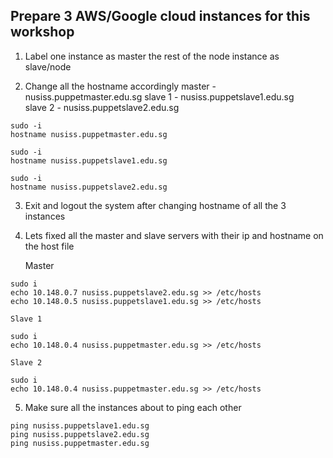 ## Prepare 3 AWS/Google cloud instances for this workshop

1. Label one instance as master the rest of the node instance as slave/node

2. Change all the hostname accordingly
    master - nusiss.puppetmaster.edu.sg
    slave 1 - nusiss.puppetslave1.edu.sg  
    slave 2 - nusiss.puppetslave2.edu.sg  

```
sudo -i
hostname nusiss.puppetmaster.edu.sg
```

```
sudo -i
hostname nusiss.puppetslave1.edu.sg
```

```
sudo -i
hostname nusiss.puppetslave2.edu.sg
```
3. Exit and logout the system after changing hostname of all the 3 instances

4. Lets fixed all the master and slave servers with their ip and hostname on the host file

    Master

```
sudo i
echo 10.148.0.7 nusiss.puppetslave2.edu.sg >> /etc/hosts
echo 10.148.0.5 nusiss.puppetslave1.edu.sg >> /etc/hosts

````

    Slave 1

```
sudo i
echo 10.148.0.4 nusiss.puppetmaster.edu.sg >> /etc/hosts

````


    Slave 2

```
sudo i
echo 10.148.0.4 nusiss.puppetmaster.edu.sg >> /etc/hosts

````

5. Make sure all the instances about to ping each other

```
ping nusiss.puppetslave1.edu.sg
ping nusiss.puppetslave2.edu.sg
ping nusiss.puppetmaster.edu.sg

```
